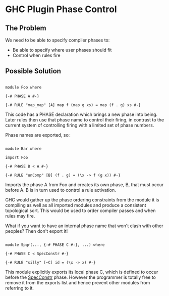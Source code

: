 # GHC Plugin Phase Control


## The Problem



We need to be able to specify compiler phases to:


- Be able to specify where user phases should fit
- Control when rules fire

## Possible Solution


```wiki

module Foo where

{-# PHASE A #-}

{-# RULE "map_map" [A] map f (map g xs) = map (f . g) xs #-}

```


This code has a PHASE declaration which brings a new phase into being. Later rules then use that phase name to control their firing, in contrast to the current system of controlling firing with a limited set of phase numbers.



Phase names are exported, so:


```wiki

module Bar where

import Foo

{-# PHASE B < A #-}

{-# RULE "unComp" [B] (f . g) = (\x -> f (g x)) #-}

```


Imports the phase A from Foo and creates its own phase, B, that must occur before A. B is in turn used to control a rule activation.



GHC would gather up the phase ordering constraints from the module it is compiling as well as all imported modules and produce a consistent topological sort. This would be used to order compiler passes and when rules may fire.



What if you want to have an internal phase name that won't clash with other peoples? Then don't export it!


```wiki

module Spqr(..., {-# PHASE C #-}, ...) where

{-# PHASE C < SpecConstr #-}

{-# RULE "silly" [~C] id = (\x -> x) #-}

```


This module explicitly exports its local phase C, which is defined to occur before the [SpecConstr](spec-constr) phase. However the programmer is totally free to remove it from the exports list and hence prevent other modules from referring to it.


